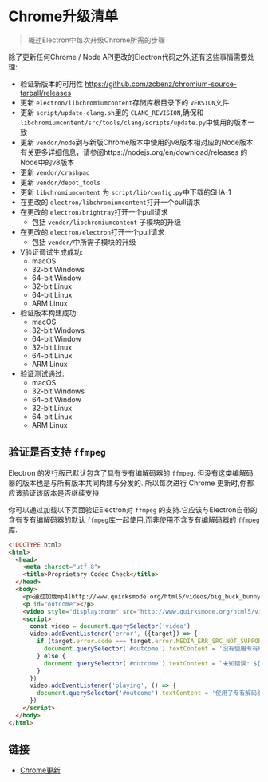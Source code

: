 # Chrome升级清单

> 概述Electron中每次升级Chrome所需的步骤

除了更新任何Chrome / Node API更改的Electron代码之外,还有这些事情需要处理:
- 验证新版本的可用性 https://github.com/zcbenz/chromium-source-tarball/releases
- 更新 `electron/libchromiumcontent`存储库根目录下的 `VERSION`文件
- 更新 `script/update-clang.sh`里的 `CLANG_REVISION`,确保和 `libchromiumcontent/src/tools/clang/scripts/update.py`中使用的版本一致
- 更新 `vendor/node`到与新版Chrome版本中使用的v8版本相对应的Node版本. 有关更多详细信息，请参阅https://nodejs.org/en/download/releases 的Node中的v8版本
- 更新 `vendor/crashpad`
- 更新 `vendor/depot_tools`
- 更新  `libchromiumcontent`  为 `script/lib/config.py`中下载的SHA-1
- 在更改的 `electron/libchromiumcontent`打开一个pull请求
- 在更改的 `electron/brightray`打开一个pull请求
  - 包括 `vendor/libchromiumcontent` 子模块的升级
- 在更改的 `electron/electron`打开一个pull请求
  - 包括 `vendor/`中所需子模块的升级
- V验证调试生成成功:
  - macOS
  - 32-bit Windows
  - 64-bit Window
  - 32-bit Linux
  - 64-bit Linux
  - ARM Linux
- 验证版本构建成功:
  - macOS
  - 32-bit Windows
  - 64-bit Window
  - 32-bit Linux
  - 64-bit Linux
  - ARM Linux
- 验证测试通过:
  - macOS
  - 32-bit Windows
  - 64-bit Window
  - 32-bit Linux
  - 64-bit Linux
  - ARM Linux


## 验证是否支持 `ffmpeg`



Electron 的发行版已默认包含了具有专有编解码器的 `ffmpeg`. 但没有这类编解码器的版本也是与所有版本共同构建与分发的. 所以每次进行 Chrome 更新时,你都应该验证该版本是否继续支持.

你可以通过加载以下页面验证Electron对 `ffmpeg` 的支持.它应该与Electron自带的含有专有编解码器的默认 `ffmpeg`库一起使用,而非使用不含专有编解码器的 `ffmpeg`库.

```html
<!DOCTYPE html>
<html>
  <head>
    <meta charset="utf-8">
    <title>Proprietary Codec Check</title>
  </head>
  <body>
    <p>通过加载mp4(http://www.quirksmode.org/html5/videos/big_buck_bunny.mp4)进行监测Electron是否使用了专有编解码器</p>
    <p id="outcome"></p>
    <video style="display:none" src="http://www.quirksmode.org/html5/videos/big_buck_bunny.mp4" autoplay></video>
    <script>
      const video = document.querySelector('video')
      video.addEventListener('error', ({target}) => {
        if (target.error.code === target.error.MEDIA_ERR_SRC_NOT_SUPPORTED) {
          document.querySelector('#outcome').textContent = '没有使用专有编解码器.视频源不支持错误事件.'
        } else {
          document.querySelector('#outcome').textContent = `未知错误: ${target.error.code}`
        }
      })
      video.addEventListener('playing', () => {
        document.querySelector('#outcome').textContent = '使用了专有解码器,视频已开始播放.'
      })
    </script>
  </body>
</html>
```

## 链接

- [Chrome更新](https://www.chromium.org/developers/calendar)
